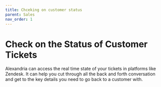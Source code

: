 ```yaml
---
title: Chceking on customer status
parent: Sales
nav_order: 1
---
```


# Check on the Status of Customer Tickets

Alexandria can access the real time state of your tickets in platforms like Zendesk. It can help you cut through all the back and forth conversation and get to the key details you need to go back to a customer with.  